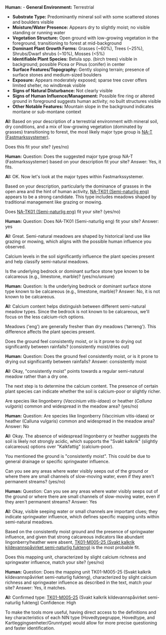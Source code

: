 **Human:** - **General Environment:** Terrestrial  
- **Substrate Type:** Predominantly mineral soil with some scattered stones and boulders visible  
- **Moisture/Water Presence:** Appears dry to slightly moist; no visible standing or running water  
- **Vegetation Structure:** Open ground with low-growing vegetation in the foreground, transitioning to forest at mid-background  
- **Dominant Plant Growth Forms:** Grasses (~60%), Trees (~25%), Shrubs/Dwarf shrubs (~10%), Mosses (<5%)  
- **Identifiable Plant Species:** Betula spp. (birch trees) visible in background; possible Picea or Pinus (conifer) in center  
- **Surface Features/Topography:** Gently sloping terrain; presence of surface stones and medium-sized boulders  
- **Exposure:** Appears moderately exposed; sparse tree cover offers limited shelter, no windbreak visible  
- **Signs of Natural Disturbance:** Not clearly visible  
- **Signs of Human Influence/Management:** Possible fire ring or altered ground in foreground suggests human activity; no built structures visible  
- **Other Notable Features:** Mountain slope in the background indicates montane or sub-montane context

**AI:** Based on your description of a terrestrial environment with mineral soil, dry conditions, and a mix of low-growing vegetation (dominated by grasses) transitioning to forest, the most likely major type group is [NA-T (Fastmarkssystemer)](https://naturinorge.artsdatabanken.no/Naturtypen/NiN-3.0/T-C/PE/NA/MB/NA-T).

Does this fit your site? (yes/no)

**Human:** Question: Does the suggested major type group NA-T (Fastmarkssystemer) based on your description fit your site? 
Answer: Yes, it fits.

**AI:** OK. Now let's look at the major types within Fastmarkssystemer.

Based on your description, particularly the dominance of grasses in the open area and the hint of human activity, [NA-TK01 (Semi-naturlig eng)](https://naturinorge.artsdatabanken.no/Naturtypen/NiN-3.0/T-C/PE/NA/MB/NA-T-A-TK01) appears to be a strong candidate. This type includes meadows shaped by traditional management like grazing or mowing.

Does [NA-TK01 (Semi-naturlig eng)](https://naturinorge.artsdatabanken.no/Naturtypen/NiN-3.0/T-C/PE/NA/MB/NA-T-A-TK01) fit your site? (yes/no)

**Human:** Question: Does NA-TK01 (Semi-naturlig eng) fit your site? 
Answer: yes

**AI:** Great. Semi-natural meadows are shaped by historical land use like grazing or mowing, which aligns with the possible human influence you observed.

Calcium levels in the soil significantly influence the plant species present and help classify semi-natural meadows.

Is the underlying bedrock or dominant surface stone type known to be calcareous (e.g., limestone, marble)? (yes/no/unsure)

**Human:** Question: Is the underlying bedrock or dominant surface stone type known to be calcareous (e.g., limestone, marble)? 
Answer: No, it is not known to be calcareous.

**AI:** Calcium content helps distinguish between different semi-natural meadow types. Since the bedrock is not known to be calcareous, we'll focus on the less calcium-rich options.

Meadows ('eng') are generally fresher than dry meadows ('tørreng'). This difference affects the plant species present.

Does the ground feel consistently moist, or is it prone to drying out significantly between rainfalls? (consistently moist/dries out)

**Human:** Question: Does the ground feel consistently moist, or is it prone to drying out significantly between rainfalls? 
Answer: consistently moist

**AI:** Okay, "consistently moist" points towards a regular semi-natural meadow rather than a dry one.

The next step is to determine the calcium content. The presence of certain plant species can indicate whether the soil is calcium-poor or slightly richer.

Are species like lingonberry (*Vaccinium vitis-idaea*) or heather (*Calluna vulgaris*) common and widespread in the meadow area? (yes/no)

**Human:** Question: Are species like lingonberry (Vaccinium vitis-idaea) or heather (Calluna vulgaris) common and widespread in the meadow area? 
Answer: No

**AI:** Okay. The absence of widespread lingonberry or heather suggests the soil is likely not strongly acidic, which supports the "Svakt kalkrik" (slightly calcareous) options over "Kalkfattig" (calcium-poor).

You mentioned the ground is "consistently moist". This could be due to general drainage or specific springwater influence.

Can you see any areas where water visibly seeps out of the ground or where there are small channels of slow-moving water, even if they aren't permanent streams? (yes/no)

**Human:** Question: Can you see any areas where water visibly seeps out of the ground or where there are small channels of slow-moving water, even if they aren't permanent streams? 
Answer: Yes

**AI:** Okay, visible seeping water or small channels are important clues; they indicate springwater influence, which defines specific mapping units within semi-natural meadows.

Based on the consistently moist ground and the presence of springwater influence, and given that strong calcareous indicators like abundant lingonberry/heather were absent, [TK01-M005-25 (Svakt kalkrik kildevannspåvirket semi-naturlig fukteng)](https://naturinorge.artsdatabanken.no/Detaljer/NiN-3.0/T-C/PE/NA/MB/NA-T/A/TK01/M005/25) is the most probable fit.

Does this mapping unit, characterized by slight calcium richness and springwater influence, match your site? (yes/no)

**Human:** Question: Does the mapping unit TK01-M005-25 (Svakt kalkrik kildevannspåvirket semi-naturlig fukteng), characterized by slight calcium richness and springwater influence as described in the text, match your site? 
Answer: Yes, it matches.

**AI:** Confirmed type: [TK01-M005-25](https://naturinorge.artsdatabanken.no/Detaljer/NiN-3.0/T-C/PE/NA/MB/NA-T/A/TK01/M005/25) (Svakt kalkrik kildevannspåvirket semi-naturlig fukteng)
Confidence: High

To make the tools more useful, having direct access to the definitions and key characteristics of each NIN type (Hovedtypegruppe, Hovedtype, and Kartleggingsenheter/Grunntype) would allow for more precise questioning and faster identification.
